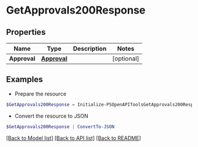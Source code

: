 # GetApprovals200Response
## Properties

Name | Type | Description | Notes
------------ | ------------- | ------------- | -------------
**Approval** | [**Approval**](Approval.md) |  | [optional] 

## Examples

- Prepare the resource
```powershell
$GetApprovals200Response = Initialize-PSOpenAPIToolsGetApprovals200Response  -Approval null
```

- Convert the resource to JSON
```powershell
$GetApprovals200Response | ConvertTo-JSON
```

[[Back to Model list]](../README.md#documentation-for-models) [[Back to API list]](../README.md#documentation-for-api-endpoints) [[Back to README]](../README.md)

